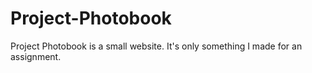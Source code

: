 # Project-Photobook

Project Photobook is a small website. It's only something I made for an assignment.
